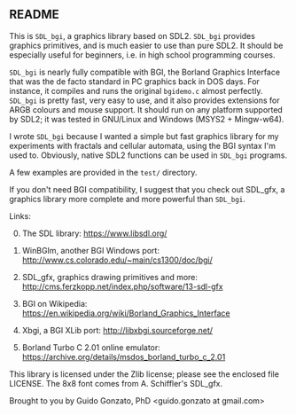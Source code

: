 README
------

This is `SDL_bgi`, a graphics library based on SDL2. `SDL_bgi` provides
graphics primitives, and is much easier to use than pure SDL2. It
should be especially useful for beginners, i.e. in high school
programming courses.

`SDL_bgi` is nearly fully compatible with BGI, the Borland Graphics
Interface that was the de facto standard in PC graphics back in DOS
days. For instance, it compiles and runs the original `bgidemo.c`
almost perfectly. `SDL_bgi` is pretty fast, very easy to use, and it 
also provides extensions for ARGB colours and mouse support. It should
run on any platform supported by SDL2; it was tested in GNU/Linux and
Windows (MSYS2 + Mingw-w64).

I wrote `SDL_bgi` because I wanted a simple but fast graphics library
for my experiments with fractals and cellular automata, using the BGI
syntax I'm used to. Obviously, native SDL2 functions can be used in
`SDL_bgi` programs.

A few examples are provided in the `test/` directory.

If you don't need BGI compatibility, I suggest that you check out
SDL_gfx, a graphics library more complete and more powerful than
`SDL_bgi`.

Links:

0. The SDL library:
   <https://www.libsdl.org/>

1. WinBGIm, another BGI Windows port:
   <http://www.cs.colorado.edu/~main/cs1300/doc/bgi/>

2. SDL_gfx, graphics drawing primitives and more:
   <http://cms.ferzkopp.net/index.php/software/13-sdl-gfx>

3. BGI on Wikipedia:
   <https://en.wikipedia.org/wiki/Borland_Graphics_Interface>

4. Xbgi, a BGI XLib port:
   <http://libxbgi.sourceforge.net/>

5. Borland Turbo C 2.01 online emulator:
   <https://archive.org/details/msdos_borland_turbo_c_2.01>

This library is licensed under the Zlib license; please see the
enclosed file LICENSE. The 8x8 font comes from A. Schiffler's SDL_gfx.

Brought to you by Guido Gonzato, PhD <guido.gonzato at gmail.com>
